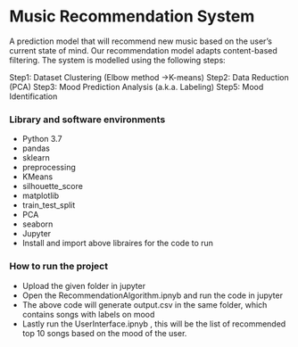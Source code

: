 # Music Recommendation System

A prediction model that will recommend new music based on the user’s current state of mind.
Our recommendation model adapts content-based filtering. The system is modelled using the following steps: 

Step1: Dataset Clustering (Elbow method ->K-means)
Step2: Data Reduction (PCA)
Step3: Mood Prediction Analysis (a.k.a. Labeling)
Step5: Mood Identification

### Library and software environments
- Python 3.7
- pandas
- sklearn
- preprocessing
- KMeans
- silhouette_score
- matplotlib
- train_test_split
- PCA
- seaborn
- Jupyter
- Install and import above libraires for the code to run  

  
### How to run the project
- Upload the given folder in jupyter 
- Open the RecommendationAlgorithm.ipnyb and run the code in jupyter 
- The above code will generate output.csv in the same folder, which contains songs with labels on mood
- Lastly run the UserInterface.ipnyb , this will be the list of recommended top 10 songs based on the mood of the user.
